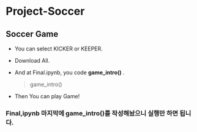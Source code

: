 # Project-Soccer

## Soccer Game

* You can select KICKER or KEEPER.

* Download All.

* And at Final.ipynb, you code **game_intro()** .

  > game_intro()

* Then You can play Game! 


### Final,ipynb 마지막에 game_intro()를 작성해놨으니 실행만 하면 됩니다.
